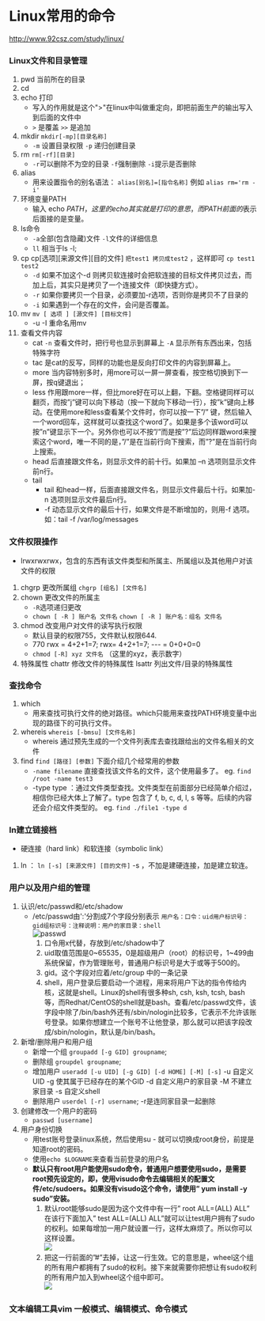 # Linux常用的命令
http://www.92csz.com/study/linux/

### Linux文件和目录管理
1. pwd 当前所在的目录
2. cd 
3. echo 打印
    - 写入的作用就是这个">"在linux中叫做重定向，即把前面生产的输出写入到后面的文件中
    - `>` 是覆盖 `>>` 是追加
4. mkdir `mkdir[-mp][目录名称]` 
    - `-m` 设置目录权限 `-p` 递归创建目录
5. rm `rm[-rf][目录]` 
    - `-r`可以删除不为空的目录  `-f`强制删除  `-i`提示是否删除    
6. alias
    - 用来设置指令的别名语法： `alias[别名]=[指令名称]`  例如 `alias rm='rm -i'`
7. 环境变量PATH
    - 输入 echo $PATH，这里的echo其实就是打印的意思，而PATH前面的$表示后面接的是变量。  
8. ls命令
    - `-a`全部(包含隐藏)文件  `-l`文件的详细信息    
    - `ll` 相当于ls -l;
9. cp cp[选项][来源文件][目的文件]  `把test1 拷贝成test2` ，这样即可 `cp test1 test2`
    - `-d` 如果不加这个-d 则拷贝软连接时会把软连接的目标文件拷贝过去，而加上后，其实只是拷贝了一个连接文件（即快捷方式）。
    - `-r` 如果你要拷贝一个目录，必须要加-r选项，否则你是拷贝不了目录的
    - `-i` 如果遇到一个存在的文件，会问是否覆盖。
10. mv `mv [ 选项 ] [源文件] [目标文件]` 
    - -u  -I   重命名用mv
11. 查看文件内容
    - cat  `-n` 查看文件时，把行号也显示到屏幕上 `-A` 显示所有东西出来，包括特殊字符
    - tac 是cat的反写，同样的功能也是反向打印文件的内容到屏幕上。
    - more 当内容特别多时，用more可以一屏一屏查看，按空格切换到下一屏，按q键退出；
    - less 作用跟more一样，但比more好在可以上翻，下翻。空格键同样可以翻页，而按”j”键可以向下移动（按一下就向下移动一行），按”k”键向上移动。在使用more和less查看某个文件时，你可以按一下”/” 键，然后输入一个word回车，这样就可以查找这个word了。如果是多个该word可以按”n”键显示下一个。另外你也可以不按”/”而是按”?”后边同样跟word来搜索这个word，唯一不同的是，”/”是在当前行向下搜索，而”?”是在当前行向上搜索。
    - head 后直接跟文件名，则显示文件的前十行。如果加 –n 选项则显示文件前n行。
    - tail
        - tail 和head一样，后面直接跟文件名，则显示文件最后十行。如果加-n 选项则显示文件最后n行。
        - -f 动态显示文件的最后十行，如果文件是不断增加的，则用-f 选项。如：tail -f /var/log/messages
### 文件权限操作
- lrwxrwxrwx，包含的东西有该文件类型和所属主、所属组以及其他用户对该文件的权限
1. chgrp 更改所属组  `chgrp [组名] [文件名]`
2. chown 更改文件的所属主 
    - `-R`选项递归更改
    - `chown [ -R ] 账户名 文件名`   `chown [ -R ] 账户名：组名 文件名`
3. chmod 改变用户对文件的读写执行权限 
    - 默认目录的权限755，文件默认权限644.
    - 770  rwx = 4+2+1=7; rwx= 4+2+1=7; --- = 0+0+0=0
    - `chmod [-R] xyz 文件名` （这里的xyz，表示数字）
4. 特殊属性 chattr 修改文件的特殊属性 lsattr 列出文件/目录的特殊属性 

### 查找命令
1. which
    - 用来查找可执行文件的绝对路径。which只能用来查找PATH环境变量中出现的路径下的可执行文件。
2. whereis `whereis [-bmsu] [文件名称]`
    - whereis 通过预先生成的一个文件列表库去查找跟给出的文件名相关的文件
3. find  `find [路径] [参数]` 下面介绍几个经常用的参数
    - `-name filename` 直接查找该文件名的文件，这个使用最多了。 eg. `find /root -name test3`
    - -type type ：通过文件类型查找。文件类型在前面部分已经简单介绍过，相信你已经大体上了解了。type 包含了 f, b, c, d, l, s 等等。后续的内容还会介绍文件类型的。 eg. `find ./file1 -type d`
    
### ln建立链接档
- 硬连接（hard link）和软连接（symbolic link）
1. ln ： `ln [-s] [来源文件] [目的文件]`  -s ，不加是建硬连接，加是建立软连。

### 用户以及用户组的管理
1. 认识/etc/passwd和/etc/shadow
    - /etc/passwd由':'分割成7个字段分别表示  `用户名：口令：uid用户标识号：gid组标识号：注释说明：用户的家目录：shell`  
    ![passwd](https://static.prnasia.com/pro/gift/7_1.png)
        1. 口令用x代替，存放到/etc/shadow中了
        2. uid取值范围是0~65535，0是超级用户（root）的标识号，1~499由系统保留，作为管理账号，普通用户标识号是大于或等于500的。 
        3. gid。这个字段对应着/etc/group 中的一条记录
        4. shell，用户登录后要启动一个进程，用来将用户下达的指令传给内核，这就是shell。Linux的shell有很多种sh, csh, ksh, tcsh, bash等，而Redhat/CentOS的shell就是bash。查看/etc/passwd文件，该字段中除了/bin/bash外还有/sbin/nologin比较多，它表示不允许该账号登录。如果你想建立一个账号不让他登录，那么就可以把该字段改成/sbin/nologin，默认是/bin/bash。
2. 新增/删除用户和用户组
    - 新增一个组 `groupadd [-g GID] groupname`;
    - 删除组   `groupdel groupname`;
    - 增加用户 `useradd [-u UID] [-g GID] [-d HOME] [-M] [-s]`
        -u 自定义UID
        -g 使其属于已经存在的某个GID
        -d 自定义用户的家目录
        -M 不建立家目录
        -s 自定义shell
    - 删除用户 `userdel [-r] username`;  -r是连同家目录一起删除
3. 创建修改一个用户的密码
    - `passwd [username]` 
4. 用户身份切换
    - 用test账号登录linux系统，然后使用su - 就可以切换成root身份，前提是知道root的密码。
    - 使用`echo $LOGNAME`来查看当前登录的用户名
    - **默认只有root用户能使用sudo命令，普通用户想要使用sudo，是需要root预先设定的，即，使用visudo命令去编辑相关的配置文件/etc/sudoers。如果没有visudo这个命令，请使用” yum install -y sudo”安装。**
        1. 默认root能够sudo是因为这个文件中有一行” root ALL=(ALL) ALL” 在该行下面加入” test ALL=(ALL) ALL”就可以让test用户拥有了sudo的权利。如果每增加一用户就设置一行，这样太麻烦了。所以你可以这样设置。  
        ![](https://static.prnasia.com/pro/gift/7_32.png)
        2. 把这一行前面的”#”去掉，让这一行生效。它的意思是，wheel这个组的所有用户都拥有了sudo的权利。接下来就需要你把想让有sudo权利的所有用户加入到wheel这个组中即可。  
        ![](https://static.prnasia.com/pro/gift/7_33.png)

### 文本编辑工具vim   一般模式、编辑模式、命令模式
